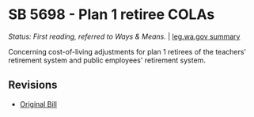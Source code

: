 # SB 5698 - Plan 1 retiree COLAs
*Status: First reading, referred to Ways & Means.* | [leg.wa.gov summary](https://app.leg.wa.gov/billsummary?BillNumber=5698&Year=2021)

Concerning cost-of-living adjustments for plan 1 retirees of the teachers' retirement system and public employees' retirement system.

## Revisions
* [Original Bill](1/)